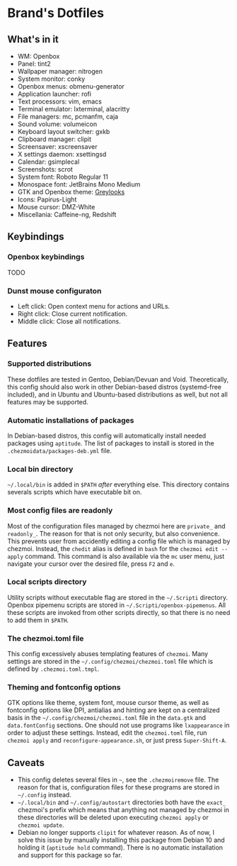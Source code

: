 # Brand's Dotfiles

## What's in it

* WM: Openbox
* Panel: tint2
* Wallpaper manager: nitrogen
* System monitor: conky
* Openbox menus: obmenu-generator
* Application launcher: rofi
* Text processors: vim, emacs
* Terminal emulator: lxterminal, alacritty
* File managers: mc, pcmanfm, caja
* Sound volume: volumeicon
* Keyboard layout switcher: gxkb
* Clipboard manager: clipit
* Screensaver: xscreensaver
* X settings daemon: xsettingsd
* Calendar: gsimplecal
* Screenshots: scrot
* System font: Roboto Regular 11
* Monospace font: JetBrains Mono Medium
* GTK and Openbox theme: [Greylooks](https://github.com/vbrand1984/greylooks)
* Icons: Papirus-Light
* Mouse cursor: DMZ-White
* Miscellania: Caffeine-ng, Redshift

## Keybindings

### Openbox keybindings
TODO

### Dunst mouse configuraton
* Left click: Open context menu for actions and URLs.
* Right click: Close current notification.
* Middle click: Close all notifications.

## Features

### Supported distributions
These dotfiles are tested in Gentoo, Debian/Devuan and Void. Theoretically, this config should also work in other Debian-based distros (systemd-free included), and in Ubuntu and Ubuntu-based distributions as well, but not all features may be supported.

### Automatic installations of packages
In Debian-based distros, this config will automatically install needed packages using `aptitude`. The list of packages to install is stored in the `.chezmoidata/packages-deb.yml` file.

### Local bin directory
`~/.local/bin` is added in `$PATH` _after_ everything else. This directory contains severals scripts which have executable bit on.

### Most config files are readonly
Most of the configuration files managed by chezmoi here are `private_` and `readonly_`. The reason for that is not only security, but also convenience. This prevents user from accidently editing a config file which is managed by chezmoi. Instead, the `chedit` alias is defined in `bash` for the `chezmoi edit --apply` command. This command is also available via the `mc` user menu, just navigate your cursor over the desired file, press `F2` and `e`.

### Local scripts directory
Utility scripts without executable flag are stored in the `~/.Scripti` directory. Openbox pipemenu scripts are stored in `~/.Scripti/openbox-pipemenus`. All these scripts are invoked from other scripts directly, so that there is no need to add them in `$PATH`.

### The chezmoi.toml file
This config excessively abuses templating features of `chezmoi`. Many settings are stored in the `~/.config/chezmoi/chezmoi.toml` file which is defined by `.chezmoi.toml.tmpl`.

### Theming and fontconfig options
GTK options like theme, system font, mouse cursor theme, as well as fontconfig options like DPI, antialias and hinting are kept on a centralized basis in the `~/.config/chezmoi/chezmoi.toml` file in the `data.gtk` and `data.fontConfig` sections. One should not use programs like `lxappearance` in order to adjust these settings. Instead, edit the `chezmoi.toml` file, run `chezmoi apply` and `reconfigure-appearance.sh`, or just press `Super-Shift-A`.


## Caveats

* This config deletes several files in `~`, see the `.chezmoiremove` file. The reason for that is, configuration files for these programs are stored in `~/.config` instead.
* `~/.local/bin` and `~/.config/autostart` directories both have the `exact_` chezmoi's prefix which means that anything not managed by chezmoi in these directories will be deleted upon executing `chezmoi apply` or `chezmoi update`.
* Debian no longer supports `clipit` for whatever reason. As of now, I solve this issue by manually installing this package from Debian 10 and holding it (`aptitude hold` command). There is no automatic installation and support for this package so far.
